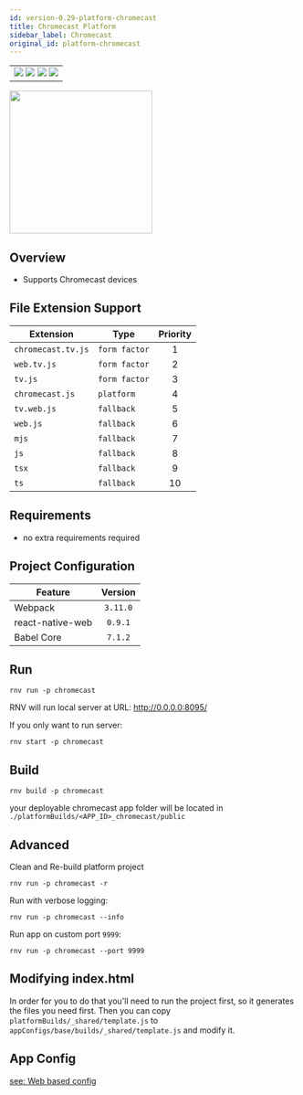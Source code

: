 ```yaml
---
id: version-0.29-platform-chromecast
title: Chromecast Platform
sidebar_label: Chromecast
original_id: platform-chromecast
---
```


<table>
  <tr>
  <td>
    <img src="https://img.shields.io/badge/Mac-yes-brightgreen.svg" />
    <img src="https://img.shields.io/badge/Windows-yes-brightgreen.svg" />
    <img src="https://img.shields.io/badge/Linux-yes-brightgreen.svg" />
    <img src="https://img.shields.io/badge/HostMode-yes-brightgreen.svg" />
  </td>
  </tr>
</table>

<img src="https://renative.org/img/rnv_chromecast.gif" height="250"/>

## Overview

-   Supports Chromecast devices

## File Extension Support

<!--EXTENSION_SUPPORT_START-->

| Extension | Type    | Priority  |
| --------- | --------- | :-------: |
| `chromecast.tv.js` | `form factor` | 1 |
| `web.tv.js` | `form factor` | 2 |
| `tv.js` | `form factor` | 3 |
| `chromecast.js` | `platform` | 4 |
| `tv.web.js` | `fallback` | 5 |
| `web.js` | `fallback` | 6 |
| `mjs` | `fallback` | 7 |
| `js` | `fallback` | 8 |
| `tsx` | `fallback` | 9 |
| `ts` | `fallback` | 10 |

<!--EXTENSION_SUPPORT_END-->

## Requirements

-   no extra requirements required

## Project Configuration

| Feature          | Version  |
| ---------------- | :------: |
| Webpack          | `3.11.0` |
| react-native-web | `0.9.1`  |
| Babel Core       | `7.1.2`  |

## Run

```
rnv run -p chromecast
```

RNV will run local server at URL: http://0.0.0.0:8095/

If you only want to run server:

```
rnv start -p chromecast
```

## Build

```
rnv build -p chromecast
```

your deployable chromecast app folder will be located in `./platformBuilds/<APP_ID>_chromecast/public`

## Advanced

Clean and Re-build platform project

```
rnv run -p chromecast -r
```

Run with verbose logging:

```
rnv run -p chromecast --info
```

Run app on custom port `9999`:

```
rnv run -p chromecast --port 9999
```

## Modifying index.html

In order for you to do that you'll need to run the project first, so it generates the files you need first. Then you can copy `platformBuilds/_shared/template.js` to `appConfigs/base/builds/_shared/template.js` and modify it.

## App Config

[see: Web based config](api-config.md#web-props)
